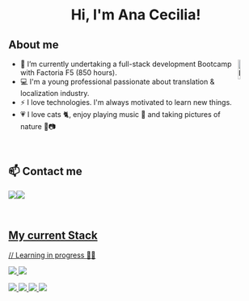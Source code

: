 <h1 align="center">Hi, I'm Ana Cecilia!</h1>

## About me
<img width="10%" align="right" alt="Penguin Coder"
src="https://user-images.githubusercontent.com/74038190/212284087-bbe7e430-757e-4901-90bf-4cd2ce3e1852.gif" />

- 🌱 I’m currently undertaking a full-stack development Bootcamp with Factoria F5 (850 hours).
- 💻 I'm a young professional passionate about translation & localization industry.
- ⚡ I love technologies. I'm always motivated to learn new things.
- 💗 I love cats 🐈, enjoy playing music 🎸 and taking pictures of nature 🌊📷
<br>

## 📫 Contact me

<a href="mailto:ana.cecilia.reques@gmail.com" target="blank"><img src="https://skillicons.dev/icons?i=gmail,)](https://skillicons.dev"/><a href="https://www.linkedin.com/in/ana-cecilia-reques/" target="blank"><img src="https://skillicons.dev/icons?i=linkedin,)](https://skillicons.dev"/>

<br>

## My current Stack 
// Learning in progress 👀💬

<p align="left">
  <img src="https://skillicons.dev/icons?i=html,css,js,react,php,laravel,mysql,)](https://skillicons.dev"/>
  <img src="https://skillicons.dev/icons?i=sass,bootstrap,tailwind,nodejs,jest,postman,)](https://skillicons.dev"/>
</p>

<p align="left">
  <img src="https://skillicons.dev/icons?i=vscode,)](https://skillicons.dev"/>
  <img src="https://skillicons.dev/icons?i=git,github,)](https://skillicons.dev"/>
  <img src="https://skillicons.dev/icons?i=figma,)](https://skillicons.dev"/>
  <img src="https://skillicons.dev/icons?i=discord,)](https://skillicons.dev"/>
</p>
